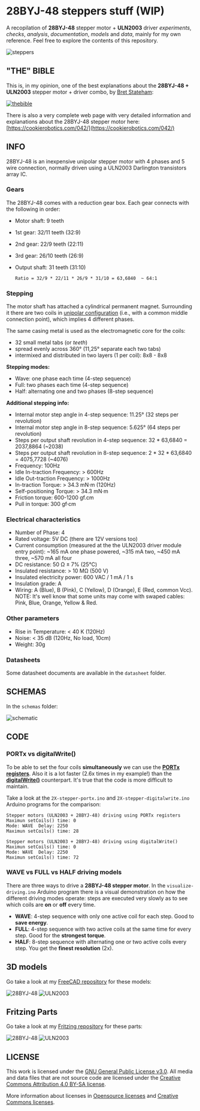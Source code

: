 # 28BYJ-48 steppers stuff (WIP)
A recopilation of **28BYJ-48** stepper motor + **ULN2003** driver *experiments*, *checks*, *analysis*, *documentation*, *models* and *data*, mainly for my own reference. Feel free to explore the contents of this repository.

![steppers](steppers.jpg)

## "THE" BIBLE
This is, in my opinion, one of the best explanations about the **28BYJ-48 + ULN2003** stepper motor + driver combo, by [Bret Stateham](https://github.com/BretStateham):

[![thebible](thebible.png)](https://youtu.be/B86nqDRskVU)

There is also a very complete web page with very detailed information and explanations 
about the 28BYJ-48 stepper motor here:
[https://cookierobotics.com/042/](https://cookierobotics.com/042/)

## INFO

28BYJ-48 is an inexpensive unipolar stepper motor with 4 phases and 5 wire connection,
normally driven using a ULN2003 Darlington transistors array IC.

### Gears

The 28BYJ-48 comes with a reduction gear box. Each gear connects with the following in order:

* Motor shaft: 9 teeth
* 1st gear: 32/11 teeth (32:9)
* 2nd gear: 22/9 teeth (22:11)
* 3rd gear: 26/10 teeth (26:9)
* Output shaft: 31 teeth (31:10)

  `Ratio = 32/9 * 22/11 * 26/9 * 31/10 = 63,6840  ~ 64:1`

### Stepping

The motor shaft has attached a cylindrical permanent magnet. Surrounding it there
are two coils in
[unipolar configuration](https://en.wikipedia.org/wiki/Stepper_motor#Unipolar_motors)
 (i.e., with a common middle connection point), which implies 4 different phases.

The same casing metal is used as the electromagnetic core for the coils:

* 32 small metal tabs (or *teeth*)
* spread evenly across 360° (11,25° separate each two tabs)
* intermixed and distributed in two layers (1 per coil): 8x8 - 8x8

**Stepping modes:**
* Wave: one phase each time (4-step sequence)
* Full: two phases each time (4-step sequence)
* Half: alternating one and two phases (8-step sequence)

**Additional stepping info:**
* Internal motor step angle in 4-step sequence: 11.25° (32 steps per revolution)
* Internal motor step angle in 8-step sequence: 5.625° (64 steps per revolution)
* Steps per output shaft revolution in 4-step sequence: 32 * 63,6840 = 2037,8864 (~2038)
* Steps per output shaft revolution in 8-step sequence: 2 * 32 * 63,6840 = 4075,7728 (~4076)
* Frequency: 100Hz
* Idle In-traction Frequency: > 600Hz
* Idle Out-traction Frequency: > 1000Hz
* In-traction Torque: > 34.3 mN·m (120Hz) 
* Self-positioning Torque: > 34.3 mN·m
* Friction torque: 600-1200 gf.cm
* Pull in torque: 300 gf·cm

### Electrical characteristics
* Number of Phase: 4
* Rated voltage: 5V DC (there are 12V versions too)
* Current consumption (measured at the the ULN2003 driver module entry point): ~165 mA one
  phase powered, ~315 mA two, ~450 mA three, ~570 mA all four
* DC resistance: 50 Ω ± 7% (25°C)
* Insulated resistance: > 10 MΩ (500 V)
* Insulated electricity power: 600 VAC / 1 mA / 1 s
* Insulation grade: A
* Wiring: A (Blue), B (Pink), C (Yellow), D (Orange), E (Red, common Vcc). NOTE: It's
  well know that some units may come with swaped cables: Pink, Blue, Orange, Yellow & Red.

### Other parameters
* Rise in Temperature: < 40 K (120Hz)
* Noise: < 35 dB (120Hz, No load, 10cm)
* Weight: 30g

### Datasheets
Some datasheet documents are available in the `datasheet` folder.


## SCHEMAS

In the `schemas` folder:

![schematic](schemas/steppers_bb.png)

## CODE

### PORTx vs digitalWrite()

To be able to set the four coils **simultaneously** we can use the [**PORTx registers**](https://docs.arduino.cc/hacking/software/PortManipulation). Also it is a lot faster (2.6x times in my example!) than the [**digitalWrite()**](https://www.arduino.cc/reference/en/language/functions/digital-io/digitalwrite/) counterpart. It's true that the code is more difficult to maintain.

Take a look at the `2X-stepper-portx.ino` and `2X-stepper-digitalwrite.ino` Arduino programs for the comparison:

    Stepper motors (ULN2003 + 28BYJ-48) driving using PORTx registers
    Maximun setCoils() time: 0
    Mode: WAVE  Delay: 2250
    Maximun setCoils() time: 28

    Stepper motors (ULN2003 + 28BYJ-48) driving using digitalWrite()
    Maximun setCoils() time: 0
    Mode: WAVE  Delay: 2250
    Maximun setCoils() time: 72


### WAVE vs FULL vs HALF driving models

There are three ways to drive a **28BYJ-48 stepper motor**. In the `visualize-driving.ino` Arduino program there is a visual demonstration on how the different driving modes operate: steps are executed very slowly as to see which coils are **on** or **off** every time.

* **WAVE**: 4-step sequence with only one active coil for each step. Good to **save energy**.
* **FULL**: 4-step sequence with two active coils at the same time for every step. Good for the **strongest torque**.
* **HALF**: 8-step sequence with alternating one or two active coils every step. You get the **finest resolution** (2x).


## 3D models

Go take a look at my [FreeCAD repository](https://github.com/mgesteiro/FreeCAD-models) for these models:

![28BYJ-48](https://github.com/mgesteiro/FreeCAD-models/blob/master/28BYJ-48/28BYJ-48.png)
![ULN2003](https://github.com/mgesteiro/FreeCAD-models/blob/master/ULN2003-driver-board/ULN2003-driver-board.png)


## Fritzing Parts

Go take a look at my [Fritzing repository](https://github.com/mgesteiro/fritzing-parts) for these parts:

![28BYJ-48](https://github.com/mgesteiro/fritzing-parts/blob/main/28BYJ-48-motor/28BYJ-48-motor.png)
![ULN2003](https://github.com/mgesteiro/fritzing-parts/blob/main/28BYJ-48-driver/28BYJ-48-driver.png)


## LICENSE

This work is licensed under the [GNU General Public License v3.0](LICENSE-GPLV30). All media and data files that are not source code are licensed under the [Creative Commons Attribution 4.0 BY-SA license](LICENSE-CCBYSA40).

More information about licenses in [Opensource licenses](https://opensource.org/licenses/) and [Creative Commons licenses](https://creativecommons.org/licenses/).